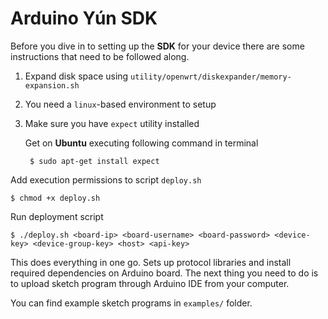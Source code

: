 # Arduino Yún SDK

Before you dive in to setting up the **SDK** for your device there are some instructions that need to be followed along.

1. Expand disk space using `utility/openwrt/diskexpander/memory-expansion.sh`
2. You need a `linux`-based environment to setup
3. Make sure you have `expect` utility installed

   Get on **Ubuntu** executing following command in terminal

        $ sudo apt-get install expect

Add execution permissions to script `deploy.sh`

    $ chmod +x deploy.sh

Run deployment script

    $ ./deploy.sh <board-ip> <board-username> <board-password> <device-key> <device-group-key> <host> <api-key>

This does everything in one go. Sets up protocol libraries and install required dependencies on Arduino board. The next thing you need to do is to upload sketch program through Arduino IDE from your computer.

You can find example sketch programs in `examples/` folder.